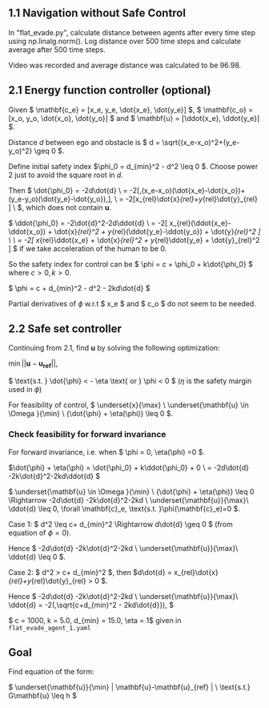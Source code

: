 ## 1.1 Navigation without Safe Control

In "flat_evade.py", calculate distance between agents after every time step using np.linalg.norm(). Log distance over 500 time steps and calculate average after 500 time steps.

Video was recorded and average distance was calculated to be 96.98.

## 2.1 Energy function controller (optional)

Given $ \mathbf{c_e} = [x_e, y_e, \dot{x_e}, \dot{y_e}] $, $ \mathbf{c_o} = [x_o, y_o, \dot{x_o}, \dot{y_o}] $ and $ \mathbf{u} = [\ddot{x_e}, \ddot{y_e}] $.

Distance $d$ between ego and obstacle is $ d = \sqrt{(x_e-x_o)^2+(y_e-y_o)^2} \geq 0 $.

Define initial safety index $\phi_0 = d_{min}^2 - d^2 \leq 0 $. Choose power 2 just to avoid the square root in $d$.

Then $ \dot{\phi_0} = -2d\dot{d} \\ = -2[\,(x_e-x_o)(\dot{x_e}-\dot{x_o})+(y_e-y_o)(\dot{y_e}-\dot{y_o})\,]\,  \\ = -2[x_{rel}\dot{x}_{rel}+y_{rel}\dot{y}_{rel} ] \ $, which does not contain $\mathbf{u}$. 

$ \ddot{\phi_0} = -2\dot{d}^2-2d\ddot{d} \\ = -2[ x_{rel}(\ddot{x_e}-\ddot{x_o}) + \dot{x}_{rel}^2 + y_{rel}(\ddot{y_e}-\ddot{y_o}) + \dot{y}_{rel}^2 ] \ \\ = -2[ x_{rel}\ddot{x_e} + \dot{x}_{rel}^2 + y_{rel}\ddot{y_e} + \dot{y}_{rel}^2 ] $ if we take acceleration of the human to be $0$.

So the safety index for control can be $ \phi = c + \phi_0 + k\dot{\phi_0} $ where $c>0, k>0$.

$ \phi = c + d_{min}^2 - d^2 - 2kd\dot{d} $

Partial derivatives of $\phi$ w.r.t $ x_e $ and $ c_o $ do not seem to be needed.

<!-- $ \frac{\partial \phi}{\partial \mathbf{c_e}} = -2\mathbf{c_e} + 2\mathbf{c_o} $ 

$ \frac{\partial \phi}{\partial \mathbf{c_e}} = -2\mathbf{c_o} + 2\mathbf{c_e} $  -->

## 2.2 Safe set controller

Continuing from 2.1, find ${\mathbf{u}}$ by solving the following optimization:

$\min || \mathbf{u} - \mathbf{u_{ref}} ||$,

$ \text{s.t. }  \dot{\phi} < - \eta \text{ or }  \phi < 0 $ ($\eta$ is the safety margin used in $\phi$)

For feasibility of control, $ \underset{x}{\max} \ \underset{\mathbf{u} \in \Omega }{\min} \ {\dot{\phi} + \eta(\phi)} \leq 0 $.

### Check feasibility for forward invariance
For forward invariance, i.e. when $ \phi = 0, \eta(\phi) =0 $.

$\dot{\phi} + \eta(\phi) = \dot{\phi_0} + k\ddot{\phi_0} + 0 \\ = -2d\dot{d} -2k\dot{d}^2-2kd\ddot{d} $

$ \underset{\mathbf{u} \in \Omega }{\min} \ {\dot{\phi} + \eta(\phi)} \leq 0  \Rightarrow -2d\dot{d} -2k\dot{d}^2-2kd \ \underset{\mathbf{u}}{\max}\ \ddot{d} \leq 0, \forall \mathbf{c}_e, \text{s.t. }\phi(\mathbf{c}_e)=0 $.

Case 1: $ d^2 \leq c+ d_{min}^2  \Rightarrow d\dot{d} \geq 0 $ (from equation of $\phi = 0$).

Hence $ -2d\dot{d} -2k\dot{d}^2-2kd \ \underset{\mathbf{u}}{\max}\ \ddot{d} \leq 0 $.

Case 2: $ d^2 > c+ d_{min}^2 $, then $d\dot{d} = x_{rel}\dot{x}_{rel}+y_{rel}\dot{y}_{rel} > 0 $.

Hence $ -2d\dot{d} -2k\dot{d}^2-2kd \ \underset{\mathbf{u}}{\max}\ \ddot{d} = -2(\,\sqrt{c+d_{min}^2 - 2kd\dot{d}})\, $

$ c = 1000, k = 5.0, d_{min} = 15.0, \eta = 1$ given in `flat_evade_agent_1.yaml`


## Goal

Find equation of the form: 

$ \underset{\mathbf{u}}{\min} \| \mathbf{u}-\mathbf{u}_{ref} \| \\ \text{s.t.} G\mathbf{u} \leq h $